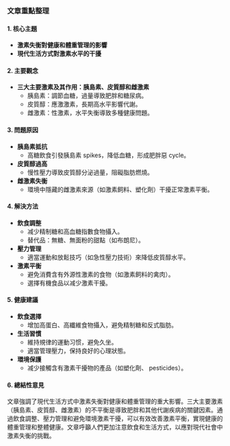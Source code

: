 ### 文章重點整理

#### 1. 核心主題
- **激素失衡對健康和體重管理的影響**
- **現代生活方式對激素水平的干擾**

#### 2. 主要觀念
- **三大主要激素及其作用：胰島素、皮質醇和雌激素**
  - 胰島素：調節血糖，過量導致肥胖和糖尿病。
  - 皮質醇：應激激素，長期高水平影響代謝。
  - 雌激素：性激素，水平失衡導致多種健康問題。

#### 3. 問題原因
- **胰島素抵抗**
  - 高糖飲食引發胰島素 spikes，降低血糖，形成肥胖惡 cycle。
- **皮質醇過高**
  - 慢性壓力導致皮質醇分泌過量，阻礙脂肪燃燒。
- **雌激素失衡**
  - 環境中隱藏的雌激素來源（如激素飼料、塑化劑）干擾正常激素平衡。

#### 4. 解決方法
- **飲食調整**
  - 减少精制糖和高血糖指數食物攝入。
  - 替代品：無糖、無面粉的甜點（如布朗尼）。
- **壓力管理**
  - 適當運動和放鬆技巧（如急性壓力技術）來降低皮質醇水平。
- **激素平衡**
  - 避免消費含有外源性激素的食物（如激素飼料的禽肉）。
  - 選擇有機食品以减少激素干擾。

#### 5. 健康建議
- **飲食選擇**
  - 增加高蛋白、高纖維食物攝入，避免精制糖和反式脂肪。
- **生活習慣**
  - 維持規律的運動习惯，避免久坐。
  - 適當管理壓力，保持良好的心理狀態。
- **環境保護**
  - 减少接觸含有激素干擾物的產品（如塑化劑、 pesticides）。

#### 6. 總結性意見
文章強調了現代生活方式中激素失衡對健康和體重管理的重大影響。三大主要激素（胰島素、皮質醇、雌激素）的不平衡是導致肥胖和其他代謝疾病的關鍵因素。通過飲食調整、壓力管理和避免環境激素干擾，可以有效改善激素平衡，實現健康的體重管理和整體健康。文章呼籲人們更加注意飲食和生活方式，以應對現代社會中激素失衡的挑戰。